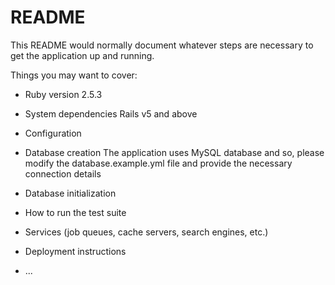 # README

This README would normally document whatever steps are necessary to get the
application up and running.

Things you may want to cover:

* Ruby version
    2.5.3
* System dependencies
    Rails v5 and above
* Configuration
    
* Database creation
    The application uses MySQL database and so, please modify the database.example.yml file and provide the necessary connection details
* Database initialization

* How to run the test suite

* Services (job queues, cache servers, search engines, etc.)

* Deployment instructions

* ...
